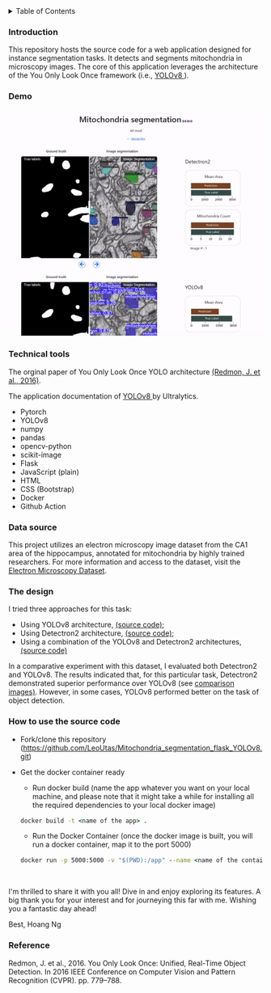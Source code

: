 <details>
  <summary>Table of Contents</summary>
  <ol>
    <li>
      <a href="#introduction">Introduction</a>
    </li>
    <li><a href="#demo">Demo</a></li>
    <li><a href="#technical-tools">Technical Tools</a></li>
    <li><a href="#data-source">Data source</a></li>
    <li><a href="#the-design">The design</a></li>
    <li><a href="#how-to-use-the-source-code">How to use the source code</a></li>
    <li><a href="#reference">Reference</a></li>
  </ol>
</details>

### Introduction

This repository hosts the source code for a web application designed for instance segmentation tasks. It detects and segments mitochondria in microscopy images. The core of this application leverages the architecture of the You Only Look Once framework (i.e., <a href="https://github.com/ultralytics/ultralytics"> YOLOv8 </a>).

### Demo

<p align="center">
  <a href="GIF">
    <img src="media/mito-app-yolov8.gif" width="560" alt=""/>
  </a>
</p>

### Technical tools

The orginal paper of You Only Look Once YOLO architecture <a href="https://arxiv.org/pdf/1506.02640.pdf">(Redmon, J. et al., 2016)</a>.

The application documentation of <a href="https://docs.ultralytics.com/"> YOLOv8 </a> by Ultralytics.

-   Pytorch
-   YOLOv8
-   numpy
-   pandas
-   opencv-python
-   scikit-image
-   Flask
-   JavaScript (plain)
-   HTML
-   CSS (Bootstrap)
-   Docker
-   Github Action

### Data source

This project utilizes an electron microscopy image dataset from the CA1 area of the hippocampus, annotated for mitochondria by highly trained researchers. For more information and access to the dataset, visit the <a href="https://www.epfl.ch/labs/cvlab/data/data-em/"> Electron Microscopy Dataset</a>.

### The design

I tried three approaches for this task:

-   Using YOLOv8 architecture, <a href="https://github.com/LeoUtas/Mitochondria_segmentation_flask_YOLOv8.git">(source code)</a>;
-   Using Detectron2 architecture, <a href="https://github.com/LeoUtas/Mitochondria_segmentation_flask_detectron2.git">(source code)</a>;
-   Using a combination of the YOLOv8 and Detectron2 architectures, <a href="https://github.com/LeoUtas/Mitochondria_segmentation_flask_2models.git">(source code)</a>

In a comparative experiment with this dataset, I evaluated both Detectron2 and YOLOv8. The results indicated that, for this particular task, Detectron2 demonstrated superior performance over YOLOv8 (see <a href="https://mito-app-651cbfda9bde.herokuapp.com/"> comparison images)</a>. However, in some cases, YOLOv8 performed better on the task of object detection.

### How to use the source code

-   Fork/clone this repository (https://github.com/LeoUtas/Mitochondria_segmentation_flask_YOLOv8.git)
-   Get the docker container ready

    -   Run docker build (name the app whatever you want on your local machine, and please note that it might take a while for installing all the required dependencies to your local docker image)

    ```cmd
    docker build -t <name of the app> .
    ```

    -   Run the Docker Container (once the docker image is built, you will run a docker container, map it to the port 5000)

    ```cmd
    docker run -p 5000:5000 -v "$(PWD):/app" --name <name of the container> <name of the app>
    ```

<br>

I'm thrilled to share it with you all! Dive in and enjoy exploring its features. A big thank you for your interest and for journeying this far with me. Wishing you a fantastic day ahead!

Best,
Hoang Ng

### Reference

Redmon, J. et al., 2016. You Only Look Once: Unified, Real-Time Object Detection. In 2016 IEEE Conference on Computer Vision and Pattern Recognition (CVPR). pp. 779–788.
